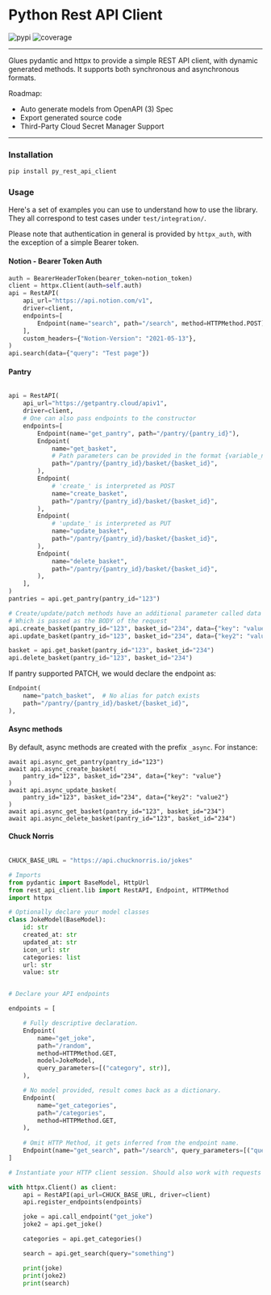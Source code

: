 # Python Rest API Client

![pypi](https://img.shields.io/pypi/v/py-rest-api-client)
![coverage](https://github.com/paolorechia/rest-api-client/blob/master/coverage.svg?raw=true)

-----

Glues pydantic and httpx to provide a simple REST API client, with dynamic generated methods.
It supports both synchronous and asynchronous formats.

Roadmap:
- Auto generate models from OpenAPI (3) Spec
- Export generated source code
- Third-Party Cloud Secret Manager Support

---

### Installation

```bash
pip install py_rest_api_client
```

### Usage

Here's a set of examples you can use to understand how to use the library.
They all correspond to test cases under `test/integration/`.

Please note that authentication in general is provided by `httpx_auth`,
with the exception of a simple Bearer token.

#### Notion - Bearer Token Auth
```python
auth = BearerHeaderToken(bearer_token=notion_token)
client = httpx.Client(auth=self.auth)
api = RestAPI(
    api_url="https://api.notion.com/v1",
    driver=client,
    endpoints=[
        Endpoint(name="search", path="/search", method=HTTPMethod.POST),
    ],
    custom_headers={"Notion-Version": "2021-05-13"},
)
api.search(data={"query": "Test page"})

```

#### Pantry
```python

api = RestAPI(
    api_url="https://getpantry.cloud/apiv1",
    driver=client,
    # One can also pass endpoints to the constructor
    endpoints=[
        Endpoint(name="get_pantry", path="/pantry/{pantry_id}"),
        Endpoint(
            name="get_basket",
            # Path parameters can be provided in the format {variable_name}
            path="/pantry/{pantry_id}/basket/{basket_id}",
        ),
        Endpoint(
            # 'create_' is interpreted as POST
            name="create_basket",
            path="/pantry/{pantry_id}/basket/{basket_id}",
        ),
        Endpoint(
            # 'update_' is interpreted as PUT
            name="update_basket",
            path="/pantry/{pantry_id}/basket/{basket_id}",
        ),
        Endpoint(
            name="delete_basket",
            path="/pantry/{pantry_id}/basket/{basket_id}",
        ),
    ],
)
pantries = api.get_pantry(pantry_id="123")

# Create/update/patch methods have an additional parameter called data
# Which is passed as the BODY of the request
api.create_basket(pantry_id="123", basket_id="234", data={"key": "value"})
api.update_basket(pantry_id="123", basket_id="234", data={"key2": "value2"})

basket = api.get_basket(pantry_id="123", basket_id="234")
api.delete_basket(pantry_id="123", basket_id="234")
```

If pantry supported PATCH, we would declare the endpoint as:

```python
Endpoint(
    name="patch_basket",  # No alias for patch exists
    path="/pantry/{pantry_id}/basket/{basket_id}",
),
```


#### Async methods
By default, async methods are created with the prefix `_async`.
For instance:

```python3
await api.async_get_pantry(pantry_id="123")
await api.async_create_basket(
    pantry_id="123", basket_id="234", data={"key": "value"}
)
await api.async_update_basket(
    pantry_id="123", basket_id="234", data={"key2": "value2"}
)
await api.async_get_basket(pantry_id="123", basket_id="234")
await api.async_delete_basket(pantry_id="123", basket_id="234")
```



#### Chuck Norris
```python

CHUCK_BASE_URL = "https://api.chucknorris.io/jokes"

# Imports
from pydantic import BaseModel, HttpUrl
from rest_api_client.lib import RestAPI, Endpoint, HTTPMethod
import httpx

# Optionally declare your model classes
class JokeModel(BaseModel):
    id: str
    created_at: str
    updated_at: str
    icon_url: str
    categories: list
    url: str
    value: str


# Declare your API endpoints

endpoints = [

    # Fully descriptive declaration.
    Endpoint(
        name="get_joke",
        path="/random",
        method=HTTPMethod.GET,
        model=JokeModel,
        query_parameters=[("category", str)],
    ),

    # No model provided, result comes back as a dictionary.
    Endpoint(
        name="get_categories",
        path="/categories",
        method=HTTPMethod.GET,
    ),
    
    # Omit HTTP Method, it gets inferred from the endpoint name.
    Endpoint(name="get_search", path="/search", query_parameters=[("query", str)]),
]

# Instantiate your HTTP client session. Should also work with requests

with httpx.Client() as client:
    api = RestAPI(api_url=CHUCK_BASE_URL, driver=client)
    api.register_endpoints(endpoints)

    joke = api.call_endpoint("get_joke")
    joke2 = api.get_joke()

    categories = api.get_categories()

    search = api.get_search(query="something")

    print(joke)
    print(joke2)
    print(search)
```


